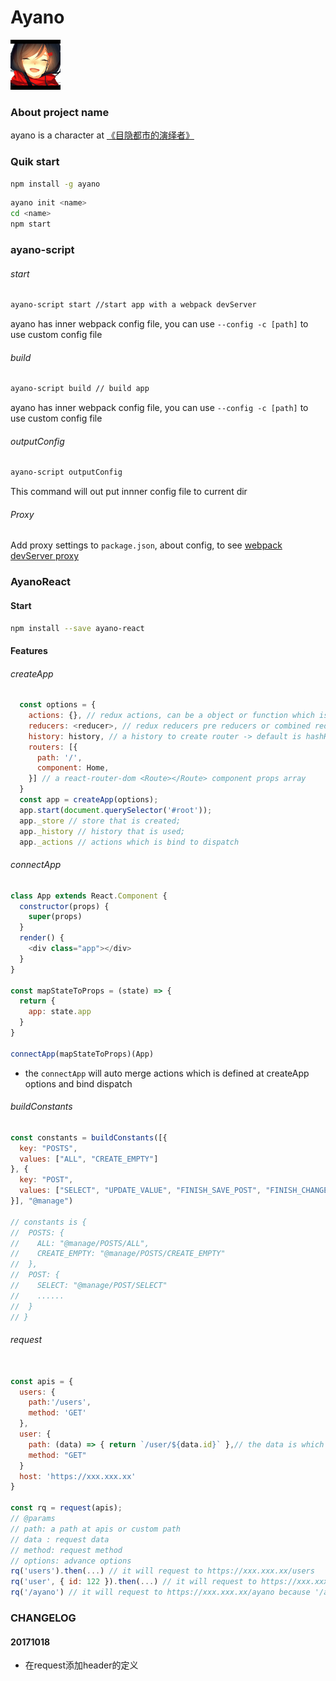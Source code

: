 # Ayano

<img src="./icon.png" alt="" style="width: 80px;">

### About project name

ayano is a character at [《目隐都市的演绎者》](http://bangumi.bilibili.com/anime/197?from=search&seid=13569365465150890532)

### Quik start

```bash
npm install -g ayano
```
```bash
ayano init <name>
cd <name>
npm start
```

### ayano-script

###### start

```bash
ayano-script start //start app with a webpack devServer
```
ayano has inner webpack config file, you can use `--config -c [path]` to use custom config file

###### build

```bash
ayano-script build // build app
```
ayano has inner webpack config file, you can use `--config -c [path]` to use custom config file


###### outputConfig

```bash
ayano-script outputConfig
```
This command will out put innner config file to current dir

###### Proxy

Add proxy settings to `package.json`, about config, to see [webpack devServer proxy](https://webpack.js.org/configuration/dev-server/#devserver-proxy)

### AyanoReact

#### Start

```bash
npm install --save ayano-react
```
#### Features

###### createApp
```javascript
  const options = {
    actions: {}, // redux actions, can be a object or function which is handled by redux-thunk
    reducers: <reducer>, // redux reducers pre reducers or combined reducers,
    history: history, // a history to create router -> default is hashHistory
    routers: [{
      path: '/',
      component: Home,
    }] // a react-router-dom <Route></Route> component props array
  }
  const app = createApp(options);
  app.start(document.querySelector('#root'));
  app._store // store that is created;
  app._history // history that is used;
  app._actions // actions which is bind to dispatch
```

###### connectApp

```javascript
class App extends React.Component {
  constructor(props) {
    super(props)
  }
  render() {
    <div class="app"></div>
  }
}

const mapStateToProps = (state) => {
  return {
    app: state.app
  }
}

connectApp(mapStateToProps)(App)
```
- the `connectApp` will auto merge actions which is defined at createApp options and bind dispatch

###### buildConstants

```javascript
const constants = buildConstants([{
  key: "POSTS",
  values: ["ALL", "CREATE_EMPTY"]
}, {
  key: "POST",
  values: ["SELECT", "UPDATE_VALUE", "FINISH_SAVE_POST", "FINISH_CHANGE_STATUS"]
}], "@manage")

// constants is {
//  POSTS: {
//    ALL: "@manage/POSTS/ALL",
//    CREATE_EMPTY: "@manage/POSTS/CREATE_EMPTY"
//  },
//  POST: {
//    SELECT: "@manage/POST/SELECT"
//    ......
//  }
// }
```

###### request

```javascript

const apis = {
  users: {
    path:'/users',
    method: 'GET'
  },
  user: {
    path: (data) => { return `/user/${data.id}` },// the data is which you pass in
    method: "GET"
  }
  host: 'https://xxx.xxx.xx'
}

const rq = request(apis);
// @params
// path: a path at apis or custom path
// data : request data
// method: request method
// options: advance options
rq('users').then(...) // it will request to https://xxx.xxx.xx/users
rq('user', { id: 122 }).then(...) // it will request to https://xxx.xxx.xx/user/122
rq('/ayano') // it will request to https://xxx.xxx.xx/ayano because '/ayano' is not at apis

```


### CHANGELOG

#### 20171018

- 在request添加header的定义
